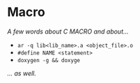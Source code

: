 # Macro

_A few words about C MACRO and about..._

- `ar -q lib<lib_name>.a <object_file>.o`
- `#define NAME <statement>`
- `doxygen -g && doxyge`

_... as well._

